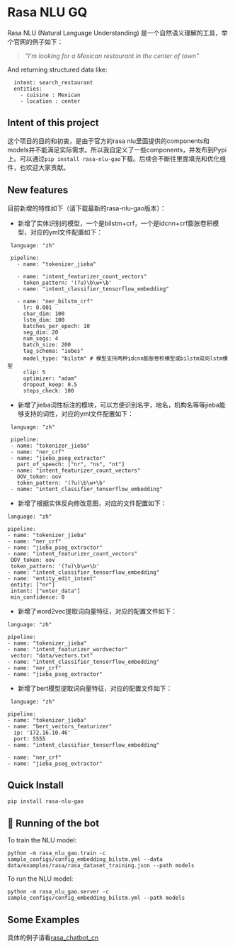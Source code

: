 # Rasa NLU GQ
Rasa NLU (Natural Language Understanding) 是一个自然语义理解的工具，举个官网的例子如下：

> *"I'm looking for a Mexican restaurant in the center of town"*

And returning structured data like:

```
  intent: search_restaurant
  entities: 
    - cuisine : Mexican
    - location : center
```

## Intent of this project
这个项目的目的和初衷，是由于官方的rasa nlu里面提供的components和models并不能满足实际需求。所以我自定义了一些components，并发布到Pypi上。可以通过`pip install rasa-nlu-gao`下载。后续会不断往里面填充和优化组件，也欢迎大家贡献。

## New features
目前新增的特性如下（请下载最新的rasa-nlu-gao版本）：
 - 新增了实体识别的模型，一个是bilstm+crf，一个是idcnn+crf膨胀卷积模型，对应的yml文件配置如下：
 ```
  language: "zh"

  pipeline:
    - name: "tokenizer_jieba"

    - name: "intent_featurizer_count_vectors"
      token_pattern: '(?u)\b\w+\b'
    - name: "intent_classifier_tensorflow_embedding"

    - name: "ner_bilstm_crf"
      lr: 0.001
      char_dim: 100
      lstm_dim: 100
      batches_per_epoch: 10
      seg_dim: 20
      num_segs: 4
      batch_size: 200
      tag_schema: "iobes"
      model_type: "bilstm" # 模型支持两种idcnn膨胀卷积模型或bilstm双向lstm模型
      clip: 5
      optimizer: "adam"
      dropout_keep: 0.5
      steps_check: 100
 ```
 - 新增了jieba词性标注的模块，可以方便识别名字，地名，机构名等等jieba能够支持的词性，对应的yml文件配置如下：
 ```
  language: "zh"

  pipeline:
  - name: "tokenizer_jieba"
  - name: "ner_crf"
  - name: "jieba_pseg_extractor"
    part_of_speech: ["nr", "ns", "nt"]
  - name: "intent_featurizer_count_vectors"
    OOV_token: oov
    token_pattern: '(?u)\b\w+\b'
  - name: "intent_classifier_tensorflow_embedding"
 ```
 - 新增了根据实体反向修改意图，对应的文件配置如下：
 ```
language: "zh"

pipeline:
- name: "tokenizer_jieba"
- name: "ner_crf"
- name: "jieba_pseg_extractor"
- name: "intent_featurizer_count_vectors"
  OOV_token: oov
  token_pattern: '(?u)\b\w+\b'
- name: "intent_classifier_tensorflow_embedding"
- name: "entity_edit_intent"
  entity: ["nr"]
  intent: ["enter_data"]
  min_confidence: 0
 ```
 - 新增了word2vec提取词向量特征，对应的配置文件如下：
 ```
language: "zh"

pipeline:
- name: "tokenizer_jieba"
- name: "intent_featurizer_wordvector"
  vector: "data/vectors.txt"
- name: "intent_classifier_tensorflow_embedding"
- name: "ner_crf"
- name: "jieba_pseg_extractor"
 ```
- 新增了bert模型提取词向量特征，对应的配置文件如下：
```
 language: "zh"

pipeline:
- name: "tokenizer_jieba"
- name: "bert_vectors_featurizer"
  ip: '172.16.10.46'
  port: 5555
- name: "intent_classifier_tensorflow_embedding"

- name: "ner_crf"
- name: "jieba_pseg_extractor"
```

## Quick Install
```
pip install rasa-nlu-gao
```

## 🤖 Running of the bot
To train the NLU model:
```
python -m rasa_nlu_gao.train -c sample_configs/config_embedding_bilstm.yml --data data/examples/rasa/rasa_dataset_training.json --path models
```

To run the NLU model:
```
python -m rasa_nlu_gao.server -c sample_configs/config_embedding_bilstm.yml --path models
```

## Some Examples
具体的例子请看[rasa_chatbot_cn](https://github.com/GaoQ1/rasa_chatbot_cn)